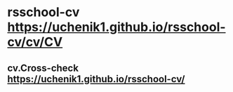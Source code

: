 # rsschool-cv https://uchenik1.github.io/rsschool-cv/cv/CV
## cv.Cross-check https://uchenik1.github.io/rsschool-cv/
